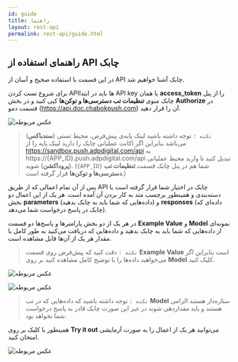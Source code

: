 ```yaml
---
id: guide
title: راهنما
layout: rest-api
permalink: rest-api/guide.html
---
```


## راهنمای استفاده از API چابک

در این قسمت با استفاده صحیح و آسان از API چابک آشنا خواهیم شد. 

 برای شروع تست کردن API‌ها باید در ابتدا API key یا همان **access_token** را از پنل چابک منوی **تنظیمات تب دسترسی‌ها و توکن‌ها** کپی کنید و در بخش **Authorize** در قسمت دمو (https://api.doc.chabokpush.com) آن را قرار دهید.

![عکس مربوطه](http://uupload.ir/files/q4fa_authorize.png)

> `نکته :` توجه داشته باشید لینک پایه‌ی پیش‌فرض، محیط تستی (**سندباکس**) می‌باشد بنابراین اگر اکانت عملیاتی چابک را دارید لینک پایه را از https://sandbox.push.adpdigital.com/api به https://{APP_ID}.push.adpdigital.com/api تبدیل کنید تا وارید محیط عملیاتی (**پروداکشن**) شوید. (`{APP_ID}` شما هم در پنل چابک قسمت **تنظیمات تب دسترسی‌ها و توکن‌ها** قرار گرفته است.)

پس از آن تمام اعمالی که از طریق API چابک در اختیار شما قرار گرفته است با دسته‌بندی و همینطور برچسب متد به کار بردن آن آمده است. هر یک از این اعمال دو بخش **parameters** (داده‌هایی که شما باید به چابک بدهید) و **responses** (داده‌ای که چابک در پاسخ درخواست شما می‌دهد).

در هر یک از دو بخش پارامتر‌ها و پاسخ‌ها دو قسمت **Example Value** و **Model** نمونه‌ای از داده‌هایی که شما باید به چابک بدهید و داده‌هایی که دریافت می‌کنید به طور کامل با مقدار هر یک از آن‌ها قابل مشاهده است. 

> `نکته :` دقت کنید که پیش‌فرض روی قسمت **Example Value** است بنابراین اگر می‌خواهید داده‌ها را با توضیح کامل مشاهده کنید بر روی **Model** کلیک کنید.

![عکس مربوطه](http://uupload.ir/files/7y8x_examplevalue.png)

![عکس مربوطه](http://uupload.ir/files/564q_model.png)

> `نکته :` توجه داشته باشید که داده‌هایی که در تب **Model** ستاره‌دار هستند الزامی هستند و باید مقدار‌دهی شوند در غیر این صورت چابک قادر به پاسخ درخواست شما نخواهد بود.

همینطور با کلیک بر روی **Try it out** می‌توانید هر یک از اعمال را به صورت آزمایشی امتحان کنید.

![عکس مربوطه](http://uupload.ir/files/5g8f_try.png)

